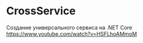 # CrossService
Создание универсального сервиса на .NET Core
https://www.youtube.com/watch?v=HSFLhoAMmoM
